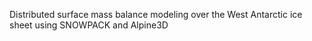 Distributed surface mass balance modeling over the West Antarctic ice sheet using SNOWPACK and Alpine3D
